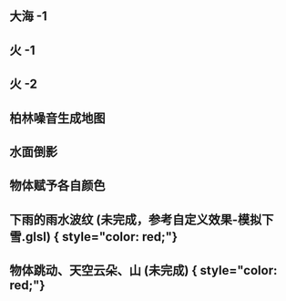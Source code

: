 ## 大海 -1
<preview path="../demo/shaderToy/shaderToy2/sea1.vue"></preview>

## 火 -1
<preview path="../demo/shaderToy/shaderToy2/fire1.vue"></preview>

## 火 -2
<preview path="../demo/shaderToy/shaderToy2/fire2.vue"></preview>

## 柏林噪音生成地图
<preview path="../demo/shaderToy/shaderToy2/perlinNoiseMap.vue"></preview>

## 水面倒影
<preview path="../demo/shaderToy/shaderToy2/waterReflection.vue"></preview>

## 物体赋予各自颜色
<preview path="../demo/shaderToy/shaderToy2/moreGeoWithColor.vue"></preview>

## 下雨的雨水波纹 (未完成，参考自定义效果-模拟下雪.glsl)  { style="color: red;"}
<preview path="../demo/shaderToy/shaderToy2/rain.vue"></preview>

## 物体跳动、天空云朵、山 (未完成)  { style="color: red;"}
<preview path="../demo/shaderToy/shaderToy2/animalJump.vue"></preview>